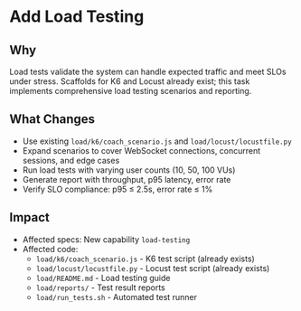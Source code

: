 # Add Load Testing

## Why
Load tests validate the system can handle expected traffic and meet SLOs under stress. Scaffolds for K6 and Locust already exist; this task implements comprehensive load testing scenarios and reporting.

## What Changes
- Use existing `load/k6/coach_scenario.js` and `load/locust/locustfile.py`
- Expand scenarios to cover WebSocket connections, concurrent sessions, and edge cases
- Run load tests with varying user counts (10, 50, 100 VUs)
- Generate report with throughput, p95 latency, error rate
- Verify SLO compliance: p95 ≤ 2.5s, error rate ≤ 1%

## Impact
- Affected specs: New capability `load-testing`
- Affected code:
  - `load/k6/coach_scenario.js` - K6 test script (already exists)
  - `load/locust/locustfile.py` - Locust test script (already exists)
  - `load/README.md` - Load testing guide
  - `load/reports/` - Test result reports
  - `load/run_tests.sh` - Automated test runner

